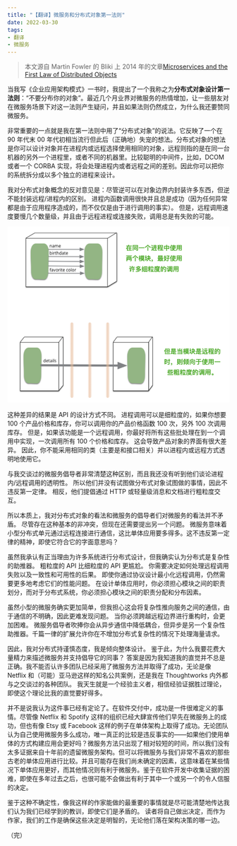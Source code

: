 ```yaml
---
title: "【翻译】微服务和分布式对象第一法则"
date: 2022-03-30
tags:
- 翻译
- 微服务
---
```


> 本文源自 Martin Fowler 的 Bliki 上 2014 年的文章[Microservices and the First Law of Distributed Objects](https://martinfowler.com/articles/distributed-objects-microservices.html)

当我写《企业应用架构模式》一书时，我提出了一个我称之为**分布式对象设计第一法则**：“不要分布你的对象”。最近几个月业界对微服务的热情增加，让一些朋友对在微服务场景下对这一法则产生疑问，并且如果法则仍然成立，为什么我还要赞同微服务。

非常重要的一点就是我在第一法则中用了“分布式对象”的说法。它反映了一个在 90 年代末 00 年代初相当流行但此后（正确地）失宠的想法。分布式对象的想法是你可以设计对象并在进程内或远程选择使用相同的对象，远程则指的是在同一台机器的另外一个进程里，或者不同的机器里。比较聪明的中间件，比如，DCOM 或者一个 CORBA 实现，将会处理进程内或者远程之间的差别。因此你可以把你的系统拆分成以多个独立的进程来设计。

我对分布式对象概念的反对意见是：尽管逆可以在对象边界内封装许多东西，但逆不能封装远程/进程内的区别。 进程内函数调用很快并且总是成功（因为任何异常都是由于应用程序造成的，而不仅仅是由于进行调用的事实）。 但是，远程调用速度要慢几个数量级，并且由于远程进程或连接失败，调用总是有失败的可能。

![图](module-calls.png)

这种差异的结果是 API 的设计方式不同。 进程调用可以是细粒度的，如果你想要 100 个产品价格和库存，你可以调用你的产品价格函数 100 次，另外 100 次调用库存。 但是，如果该功能是一个远程调用，你最好将所有这些批处理在到一个调用中实现，一次调用所有 100 个价格和库存。 这会导致产品对象的界面有很大差异。 因此，你不能采用相同的类（主要是和接口相关）并以进程内或远程方式透明地使用它。

与我交谈过的微服务倡导者非常清楚这种区别，而且我还没有听到他们谈论进程内/远程调用的透明性。 所以他们并没有试图做分布式对象试图做的事情，因此不违反第一定律。 相反，他们提倡通过 HTTP 或轻量级消息和文档进行粗粒度交互。

所以本质上，我对分布式对象的看法和微服务的倡导者们对微服务的看法并不矛盾。 尽管存在这种基本的非冲突，但现在还需要提出另一个问题。 微服务意味着小型分布式单元通过远程连接进行通信，这比单体应用要多得多。这不违反第一定律的精神，即使它符合它的字面意思吗？

虽然我承认有正当理由为许多系统进行分布式设计，但我确实认为分布式是复杂性的助推器。 粗粒度的 API 比细粒度的 API 更尴尬。 你需要决定如何处理远程调用失败以及一致性和可用性的后果。 即使你通过协议设计最小化远程调用，仍然需要更多地考虑它们的性能问题。 在设计单体应用时，你必须担心模块之间的职责划分，而对于分布式系统，你必须担心模块之间的职责分配和分布因素。

虽然小型的微服务确实更加简单，但我担心这会将复杂性推向服务之间的通信，由于通信的不明确，因此更难发现问题。 当你必须跨越远程边界进行重构时，会更加困难。 微服务倡导者吹捧你会从异步通信中降低耦合，但异步是另一个复杂性助推器。千篇一律的扩展允许你在不增加分布式复杂性的情况下处理海量请求。

因此，我对分布式持谨慎态度，我是倾向整体设计。 鉴于此，为什么我要花费大量精力来描述微服务并支持倡导它的同事？ 答案是因为我知道我的直觉并不总是正确。我不能否认许多团队已经采用了微服务方法并取得了成功，无论是像 Netflix 和（可能）亚马逊这样的知名公共案例，还是我在 Thoughtworks 内外都与之交谈过的各种团队。 我天生就是一个经验主义者，相信经验证据胜过理论，即使这个理论比我的直觉要好得多。

并不是说我认为这件事已经有定论了。在软件交付中，成功是一件很难定义的事情。尽管像 Netflix 和 Spotify 这样的组织已经大肆宣传他们早先在微服务上的成功，但也有像 Etsy 或 Facebook 这样的例子在单体架构上取得了成功。无论团队认为自己使用微服务多么成功，唯一真正的比较是违反事实的——如果他们使用单体的方式构建应用会更好吗？微服务方法只出现了相对较短的时间，所以我们没有太多证据来自十年前的遗留微服务架构。但可以将微服务与我们非常不喜欢的那些古老的单体应用进行比较。并且可能存在我们尚未确定的因素，这意味着在某些情况下单体应用更好，而其他情况则有利于微服务。鉴于在软件开发中收集证据的困难，即使在多年过去之后，也很可能不会做出有利于其中一个或另一个的令人信服的决定。

鉴于这种不确定性，像我这样的作家能做的最重要的事情就是尽可能清楚地传达我们认为我们已经学到的教训，即使它们是矛盾的。 读者将自己做出决定，而作为作家，我们的工作是确保这些决定是明智的，无论他们落在架构决策的哪一边。

（完）
